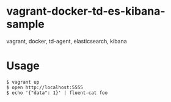 vagrant-docker-td-es-kibana-sample
==================================

vagrant, docker, td-agent, elasticsearch, kibana

# Usage

    $ vagrant up
    $ open http://localhost:5555
    $ echo '{"data": 1}' | fluent-cat foo
